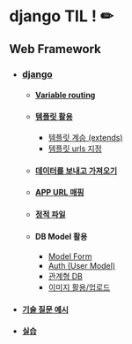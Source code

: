 # django TIL ! ✏

## Web Framework

- ### [django](Django.md)

  - #### [Variable routing](django_Variable_routing.md)

  - #### [템플릿 활용](Django_Template.md)

    - [템플릿 계승 (extends)](Template_inheritance.md)
    - [템플릿 urls 지정](Template_namespace.md)

  - #### [데이터를 보내고 가져오기](Sending_and_Retrieving_form_data.md)

  - #### [APP URL 매핑](App_URL_mapping.md)

  - #### [정적 파일](Static_files.md)

    

  - #### DB Model 활용

    - [Model Form](Django_ModelForm.md)
    - [Auth (User Model)](Django_Auth.md)
    - [관계형 DB](Django_RDB.md)
    - [이미지 활용/업로드](django_image.md)

    

- #### [기술 질문 예시](기술_질문.md)

- #### [실습](실습/)

